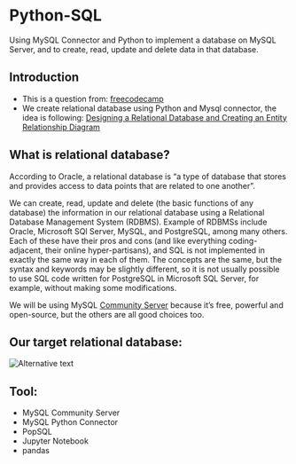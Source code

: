 # Python-SQL
Using MySQL Connector and Python to implement a database on MySQL Server, and to create, read, update and delete data in that database.

## Introduction
* This is a question from: [freecodecamp](https://www.freecodecamp.org/learn/relational-database/)
* We create relational database using Python and Mysql connector, the idea is following: [Designing a Relational Database and Creating an Entity Relationship Diagram](https://towardsdatascience.com/designing-a-relational-database-and-creating-an-entity-relationship-diagram-89c1c19320b2)

## What is relational database?
According to Oracle, a relational database is “a type of database that stores and provides access to data points that are related to one another”. 

We can create, read, update and delete (the basic functions of any database) the information in our relational database using a Relational Database Management System (RDBMS). Example of RDBMSs include Oracle, Microsoft SQl Server, MySQL, and PostgreSQL, among many others. Each of these have their pros and cons (and like everything coding-adjacent, their online hyper-partisans), and SQL is not implemented in exactly the same way in each of them. The concepts are the same, but the syntax and keywords may be slightly different, so it is not usually possible to use SQL code written for PostgreSQL in Microsoft SQL Server, for example, without making some modifications.

We will be using MySQL [Community Server](https://dev.mysql.com/downloads/mysql/) because it’s free, powerful and open-source, but the others are all good choices too.

## Our target relational database:
<img src="https://miro.medium.com/v2/resize:fit:4800/format:webp/1*t3a_5INp7Xc_0u-aOK_nvg.png" alt="Alternative text" />

## Tool:
* MySQL Community Server
* MySQL Python Connector
* PopSQL
* Jupyter Notebook
* pandas
